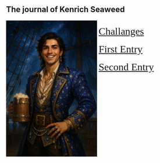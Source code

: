 ## The journal of Kenrich Seaweed

<div style="display: grid;
grid-template-columns: 1fr 1fr;
column-gap: 5px;">
<img style="float:right;" src="./images/kenrich.png"/>
<div>

<a href="kenrich_log/quests.md" style="font-size: 28px; font-family: 'Brush Script MT', cursive;"> Challanges </a><br>
<br>
<a href="kenrich_log/entry_1.md" style="font-size:28px; font-family: 'Brush Script MT', cursive;"> First Entry </a><br>
<br>
<a href="kenrich_log/entry_2.md" style="font-size:28px; font-family: 'Brush Script MT', cursive;"> Second Entry </a><br>
<br>

</div>
</div>
